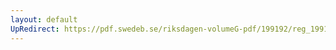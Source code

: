 ```yaml
---
layout: default
UpRedirect: https://pdf.swedeb.se/riksdagen-volumeG-pdf/199192/reg_199192/reg_199192_0159.pdf
---
```

